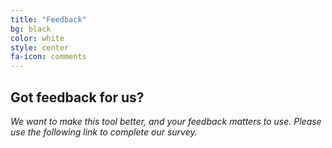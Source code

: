 ```yaml
---
title: "Feedback"
bg: black
color: white
style: center
fa-icon: comments
---
```


## Got feedback for us?

*We want to make this tool better, and your feedback matters to use. Please use the following link to complete our survey.*
